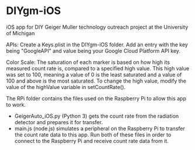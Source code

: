 # DIYgm-iOS
iOS app for DIY Geiger Muller technology outreach project at the University of Michigan

APIs: Create a Keys.plist in the DIYgm-iOS folder. Add an entry with the key being "GoogleAPI" and value being your Google Cloud Platform API key.

Color Scale: The saturation of each marker is based on how high its measured count rate is, compared to a specified high value. This high value was set to 100, meaning a value of 0 is the least saturated and a value of 100 and above is the most saturated. To change the high value, modify the value of the highValue variable in setCountRate().

The RPi folder contains the files used on the Raspberry Pi to allow this app to work. 
- GeigerAuto_iOS.py (Python 3) gets the count rate from the radiation detector and prepares it for transfer. 
- main.js (node.js) simulates a peripheral on the Raspberry Pi to transfer the count rate data to this app.
Run both of these files in order to connect to the Raspberry Pi and receive count rate data from it.
